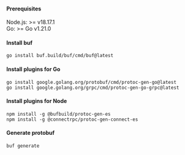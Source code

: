 #### Prerequisites
Node.js: >= v18.17.1\
Go: >= Go v1.21.0

#### Install buf
```
go install buf.build/buf/cmd/buf@latest
```

#### Install plugins for Go
```
go install google.golang.org/protobuf/cmd/protoc-gen-go@latest
go install google.golang.org/grpc/cmd/protoc-gen-go-grpc@latest
```

#### Install plugins for Node
```
npm install -g @bufbuild/protoc-gen-es
npm install -g @connectrpc/protoc-gen-connect-es
```

#### Generate protobuf
```
buf generate
```
